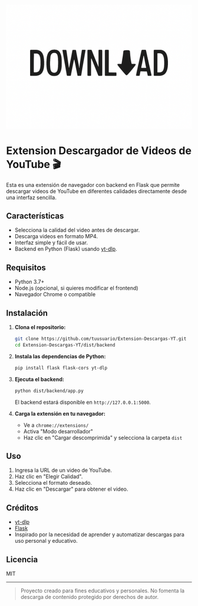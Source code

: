 <p aling="center">
<img src="/dist/icon.png" alt="Vista Previa De El Icono De La Extension">
</p>

# Extension Descargador de Videos de YouTube 🎬

Esta es una extensión de navegador con backend en Flask que permite descargar videos de YouTube en diferentes calidades directamente desde una interfaz sencilla.

## Características

- Selecciona la calidad del video antes de descargar.
- Descarga videos en formato MP4.
- Interfaz simple y fácil de usar.
- Backend en Python (Flask) usando [yt-dlp](https://github.com/yt-dlp/yt-dlp).

## Requisitos

- Python 3.7+
- Node.js (opcional, si quieres modificar el frontend)
- Navegador Chrome o compatible

## Instalación

1. **Clona el repositorio:**
   ```sh
   git clone https://github.com/tuusuario/Extension-Descargas-YT.git
   cd Extension-Descargas-YT/dist/backend
   ```

2. **Instala las dependencias de Python:**
   ```sh
   pip install flask flask-cors yt-dlp
   ```

3. **Ejecuta el backend:**
   ```sh
   python dist/backend/app.py
   ```
   El backend estará disponible en `http://127.0.0.1:5000`.

4. **Carga la extensión en tu navegador:**
   - Ve a `chrome://extensions/`
   - Activa "Modo desarrollador"
   - Haz clic en "Cargar descomprimida" y selecciona la carpeta `dist`

## Uso

1. Ingresa la URL de un video de YouTube.
2. Haz clic en "Elegir Calidad".
3. Selecciona el formato deseado.
4. Haz clic en "Descargar" para obtener el video.

## Créditos

- [yt-dlp](https://github.com/yt-dlp/yt-dlp)
- [Flask](https://flask.palletsprojects.com/)
- Inspirado por la necesidad de aprender y automatizar descargas para uso personal y educativo.

## Licencia

MIT

---

> Proyecto creado para fines educativos y personales. No fomenta la descarga de contenido protegido por derechos de autor.

